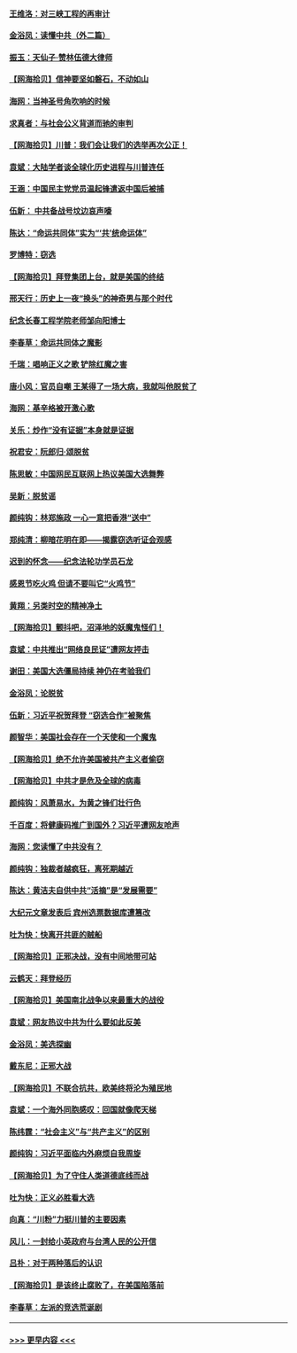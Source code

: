 #### [王维洛：对三峡工程的再审计](../pages/nsc993/n12598436.md?t=12061302) 
#### [金浴凤：读懂中共（外二篇）](../pages/nsc993/n12597943.md?t=12061302) 
#### [振玉：天仙子‧赞林伍德大律师](../pages/nsc993/n12597929.md?t=12061302) 
#### [【网海拾贝】信神要坚如磐石，不动如山](../pages/nsc993/n12597901.md?t=12061302) 
#### [海网：当神圣号角吹响的时候](../pages/nsc993/n12595891.md?t=12061302) 
#### [求真者：与社会公义背道而驰的审判](../pages/nsc993/n12595868.md?t=12061302) 
#### [【网海拾贝】川普：我们会让我们的选举再次公正！](../pages/nsc993/n12594930.md?t=12061302) 
#### [袁斌：大陆学者谈全球化历史进程与川普连任](../pages/nsc993/n12594690.md?t=12061302) 
#### [王涵：中国民主党党员温起锋遣返中国后被捕](../pages/nsc993/n12594540.md?t=12061302) 
#### [伍新： 中共备战号坟边哀声嚎](../pages/nsc993/n12593086.md?t=12061302) 
#### [陈达：“命运共同体”实为“‘共’统命运体”](../pages/nsc993/n12590865.md?t=12061302) 
#### [罗博特：窃选](../pages/nsc993/n12590619.md?t=12061302) 
#### [【网海拾贝】拜登集团上台，就是美国的终结](../pages/nsc993/n12589725.md?t=12061302) 
#### [邢天行：历史上一夜“换头”的神奇男与那个时代](../pages/nsc993/n12589424.md?t=12061302) 
#### [纪念长春工程学院老师邹向阳博士](../pages/nsc993/n12585390.md?t=12061302) 
#### [李春草：命运共同体之魔影](../pages/nsc993/n12585026.md?t=12061302) 
#### [千瑞：唱响正义之歌 铲除红魔之害](../pages/nsc993/n12585002.md?t=12061302) 
#### [唐小风：官员自嘲 王某得了一场大病，我就叫他脱贫了](../pages/nsc993/n12584981.md?t=12061302) 
#### [海网：基辛格被开激心歌](../pages/nsc993/n12584946.md?t=12061302) 
#### [关乐：炒作“没有证据”本身就是证据](../pages/nsc993/n12583146.md?t=12061302) 
#### [祝君安：阮郎归‧颂脱贫](../pages/nsc993/n12583119.md?t=12061302) 
#### [陈思敏：中国网民互联网上热议美国大选舞弊](../pages/nsc993/n12582845.md?t=12061302) 
#### [吴新：脱贫谣](../pages/nsc993/n12580839.md?t=12061302) 
#### [颜纯钩：林郑施政 一心一意把香港“送中”](../pages/nsc993/n12580805.md?t=12061302) 
#### [郑纯清：柳暗花明在即——揭露窃选听证会观感](../pages/nsc993/n12580795.md?t=12061302) 
#### [迟到的怀念——纪念法轮功学员石龙](../pages/nsc993/n12580245.md?t=12061302) 
#### [感恩节吃火鸡  但请不要叫它“火鸡节”](../pages/nsc993/n12580252.md?t=12061302) 
#### [黄翔：另类时空的精神净土](../pages/nsc993/n12578638.md?t=12061302) 
#### [【网海拾贝】颤抖吧，沼泽地的妖魔鬼怪们！](../pages/nsc993/n12578552.md?t=12061302) 
#### [袁斌：中共推出“网络良民证”遭网友抨击](../pages/nsc993/n12578511.md?t=12061302) 
#### [谢田：美国大选僵局持续 神仍在考验我们](../pages/nsc993/n12577432.md?t=12061302) 
#### [金浴凤：论脱贫](../pages/nsc993/n12576386.md?t=12061302) 
#### [伍新：习近平祝贺拜登 “窃选合作”被聚焦](../pages/nsc993/n12576358.md?t=12061302) 
#### [颜智华：美国社会存在一个天使和一个魔鬼](../pages/nsc993/n12574299.md?t=12061302) 
#### [【网海拾贝】绝不允许美国被共产主义者偷窃](../pages/nsc993/n12573396.md?t=12061302) 
#### [【网海拾贝】中共才是危及全球的病毒](../pages/nsc993/n12571204.md?t=12061302) 
#### [颜纯钩：风萧易水，为黄之锋们壮行色](../pages/nsc993/n12571487.md?t=12061302) 
#### [千百度：将健康码推广到国外？习近平遭网友呛声](../pages/nsc993/n12570808.md?t=12061302) 
#### [海网：您读懂了中共没有？](../pages/nsc993/n12570487.md?t=12061302) 
#### [颜纯钩：独裁者越疯狂，离死期越近](../pages/nsc993/n12569055.md?t=12061302) 
#### [陈达：黄洁夫自供中共“活摘”是“发展需要”](../pages/nsc993/n12568541.md?t=12061302) 
#### [大纪元文章发表后 宾州选票数据库遭篡改](../pages/nsc993/n12568105.md?t=12061302) 
#### [吐为快：快离开共匪的贼船](../pages/nsc993/n12568462.md?t=12061302) 
#### [【网海拾贝】正邪决战，没有中间地带可站](../pages/nsc993/n12568439.md?t=12061302) 
#### [云鹤天：拜登经历](../pages/nsc993/n12567294.md?t=12061302) 
#### [【网海拾贝】美国南北战争以来最重大的战役](../pages/nsc993/n12567247.md?t=12061302) 
#### [袁斌：网友热议中共为什么要如此反美](../pages/nsc993/n12567162.md?t=12061302) 
#### [金浴凤：美选探幽](../pages/nsc993/n12567147.md?t=12061302) 
#### [戴东尼：正邪大战](../pages/nsc993/n12567033.md?t=12061302) 
#### [【网海拾贝】不联合抗共，欧美终将沦为殖民地](../pages/nsc993/n12565068.md?t=12061302) 
#### [袁斌：一个海外同胞感叹：回国就像爬天梯](../pages/nsc993/n12564986.md?t=12061302) 
#### [陈纬霆：“社会主义”与“共产主义”的区别](../pages/nsc993/n12562417.md?t=12061302) 
#### [颜纯钩：习近平面临内外麻烦自我周旋](../pages/nsc993/n12563356.md?t=12061302) 
#### [【网海拾贝】为了守住人类道德底线而战](../pages/nsc993/n12562542.md?t=12061302) 
#### [吐为快：正义必胜看大选](../pages/nsc993/n12561967.md?t=12061302) 
#### [向真：“川粉”力挺川普的主要因素](../pages/nsc993/n12560774.md?t=12061302) 
#### [风儿：一封给小英政府与台湾人民的公开信](../pages/nsc993/n12560581.md?t=12061302) 
#### [吕朴：对于两种落后的认识](../pages/nsc993/n12560492.md?t=12061302) 
#### [【网海拾贝】是该终止腐败了，在美国陷落前](../pages/nsc993/n12559936.md?t=12061302) 
#### [李春草：左派的竞选荒诞剧](../pages/nsc993/n12558380.md?t=12061302) 

----
#### [ >>> 更早内容 <<< ](../indexes/nsc993-earlier.md)
